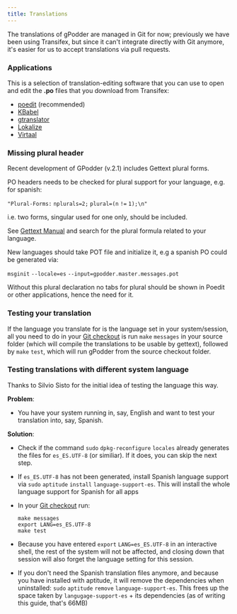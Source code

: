 ```yaml
---
title: Translations
---
```


The translations of gPodder are managed in Git for now; previously we have been using Transifex, but since it can't integrate directly with Git anymore, it's easier for us to accept translations via pull requests.

### Applications

This is a selection of translation-editing software that you can use to open and edit the **.po** files that you download from Transifex:

-   [poedit](http://www.poedit.net/) (recommended)
-   [KBabel](http://kbabel.kde.org/)
-   [gtranslator](http://gtranslator.sourceforge.net/)
-   [Lokalize](http://userbase.kde.org/Lokalize/)
-   [Virtaal](http://translate.sourceforge.net/wiki/virtaal/)

### Missing plural header

Recent development of GPodder (v.2.1) includes Gettext plural forms.

PO headers needs to be checked for plural support for your language, e.g. for spanish:

`"Plural-Forms:` `nplurals=2;` `plural=(n` `!=` `1);\n"`

i.e. two forms, singular used for one only, should be included.

See [Gettext Manual](http://www.gnu.org/software/hello/manual/gettext/Plural-forms.html) and search for the plural formula related to your language.

New languages should take POT file and initialize it, e.g a spanish PO could be generated via:

`msginit` `--locale=es` `--input=gpodder.master.messages.pot`

Without this plural declaration no tabs for plural should be shown in Poedit or other applications, hence the need for it.

### Testing your translation

If the language you translate for is the language set in your system/session, all you need to do in your [Git checkout](run-from-git.md) is run `make` `messages` in your source folder (which will compile the translations to be usable by gettext), followed by `make` `test`, which will run gPodder from the source checkout folder.

### Testing translations with different system language

Thanks to Silvio Sisto for the initial idea of testing the language this way.

**Problem**:

-   You have your system running in, say, English and want to test your translation into, say, Spanish.

**Solution**:

-   Check if the command `sudo` `dpkg-reconfigure` `locales` already generates the files for `es_ES.UTF-8` (or similiar). If it does, you can skip the next step.
-   If `es_ES.UTF-8` has not been generated, install Spanish language support via `sudo` `aptitude` `install` `language-support-es`. This will install the whole language support for Spanish for all apps
-   In your [Git checkout](run-from-git.md) run:

    ```
    make messages
    export LANG=es_ES.UTF-8
    make test
    ```

-   Because you have entered `export` `LANG=es_ES.UTF-8` in an interactive shell, the rest of the system will not be affected, and closing down that session will also forget the language setting for this session.
-   If you don't need the Spanish translation files anymore, and because you have installed with aptitude, it will remove the dependencies when uninstalled: `sudo` `aptitude` `remove` `language-support-es`. This frees up the space taken by `langugage-support-es` + its dependencies (as of writing this guide, that's 66MB)
